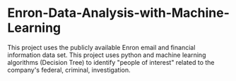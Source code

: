 # Enron-Data-Analysis-with-Machine-Learning
This project uses the publicly available Enron email and financial information data set. This project uses python and machine learning algorithms (Decision Tree) to identify "people of interest" related to the company's federal, criminal, investigation. 
